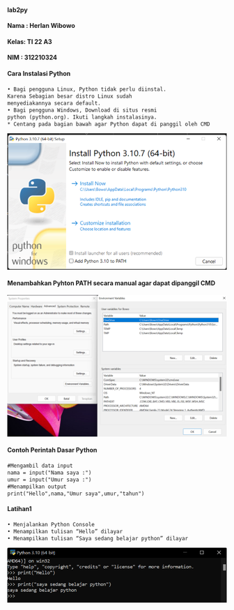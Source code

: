 #### lab2py
#### Nama : Herlan Wibowo
#### Kelas: TI 22 A3
#### NIM  : 312210324
#### Cara Instalasi Python
    • Bagi pengguna Linux, Python tidak perlu diinstal.
    Karena Sebagian besar distro Linux sudah
    menyediakannya secara default.
    • Bagi pengguna Windows, Download di situs resmi
    python (python.org). Ikuti langkah instalasinya.
    * Centang pada bagian bawah agar Python dapat di panggil oleh CMD
![Gambar 1](Latihan/SS1.png)
#### Menambahkan Pyhton PATH secara manual agar dapat dipanggil CMD
![Gambar 2](Latihan/SS2.png)
#### Contoh Perintah Dasar Python
    #Mengambil data input
    nama = input("Nama saya :")
    umur = input("Umur saya :")
    #Menampilkan output
    print("Hello",nama,"Umur saya",umur,"tahun")
#### Latihan1
    • Menjalankan Python Console
    • Menampilkan tulisan “Hello” dilayar
    • Menampilkan tulisan “Saya sedang belajar python” dilayar
![Gambar3](Latihan/SS3.png)
